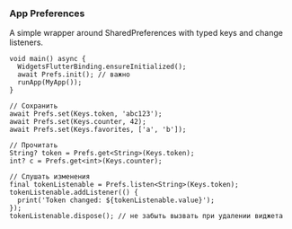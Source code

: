 ### App Preferences
A simple wrapper around SharedPreferences with typed keys and change listeners.

```
void main() async {
  WidgetsFlutterBinding.ensureInitialized();
  await Prefs.init(); // важно
  runApp(MyApp());
}

// Сохранить
await Prefs.set(Keys.token, 'abc123');
await Prefs.set(Keys.counter, 42);
await Prefs.set(Keys.favorites, ['a', 'b']);

// Прочитать
String? token = Prefs.get<String>(Keys.token);
int? c = Prefs.get<int>(Keys.counter);

// Слушать изменения
final tokenListenable = Prefs.listen<String>(Keys.token);
tokenListenable.addListener(() {
  print('Token changed: ${tokenListenable.value}');
});
tokenListenable.dispose(); // не забыть вызвать при удалении виджета
```